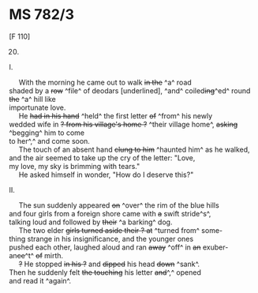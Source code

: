 # MS 782/3

[F 110]

20.

I.

&nbsp;&nbsp;&nbsp;&nbsp;&nbsp;With the morning he came out to walk ~~in the~~ ^a^ road \
shaded by a ~~row~~ ^file^ of deodars [underlined], ^and^ coiled~~ing~~^ed^ round ~~the~~ ^a^ hill like \
importunate love. \
&nbsp;&nbsp;&nbsp;&nbsp;&nbsp;He ~~had in his hand~~ ^held^ the first letter ~~of~~ ^from^ his newly \
wedded wife in ~~? from his village's home ?~~ ^their village home^, ~~asking~~ ^begging^ him to come \
to her^,^ and come soon. \
&nbsp;&nbsp;&nbsp;&nbsp;&nbsp;The touch of an absent hand ~~clung to him~~ ^haunted him^ as he walked, \
and the air seemed to take up the cry of the letter: "Love, \
my love, my sky is brimming with tears." \
&nbsp;&nbsp;&nbsp;&nbsp;&nbsp;He asked himself in wonder, "How do I deserve this?" 

II. 

&nbsp;&nbsp;&nbsp;&nbsp;&nbsp;The sun suddenly appeared ~~on~~ ^over^ the rim of the blue hills \
and four girls from a foreign shore came with ~~a~~ swift stride^s^, \
talking loud and followed by ~~their~~ ^a barking^ dog. \
&nbsp;&nbsp;&nbsp;&nbsp;&nbsp;The two elder ~~girls turned aside their ? at~~ ^turned from^ some- \
thing strange in his insignificance, and the younger ones \
pushed each other, laughed aloud and ran ~~away~~ ^off^ in ~~an~~ exuber- \
an~~ce~~^t^ ~~of~~ mirth. \
&nbsp;&nbsp;&nbsp;&nbsp;&nbsp;~~?~~ He stopped ~~in his ?~~ and ~~dipped~~ his head ~~down~~ ^sank^. \
Then he suddenly felt ~~the touching~~ his letter ~~and~~^,^ opened \
and read it ^again^.
